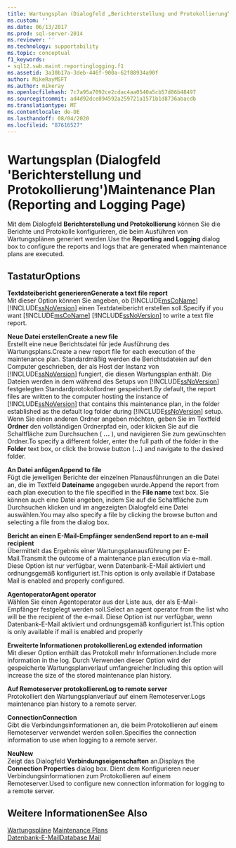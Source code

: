 ```yaml
---
title: Wartungsplan (Dialogfeld „Berichterstellung und Protokollierung“) | Microsoft-Dokumentation
ms.custom: ''
ms.date: 06/13/2017
ms.prod: sql-server-2014
ms.reviewer: ''
ms.technology: supportability
ms.topic: conceptual
f1_keywords:
- sql12.swb.maint.reportinglogging.f1
ms.assetid: 3a30b17a-3deb-446f-900a-62f88934a90f
author: MikeRayMSFT
ms.author: mikeray
ms.openlocfilehash: 7c7a95a7092ce2cdac4aa0540a5cb57d86b48497
ms.sourcegitcommit: ad4d92dce894592a259721a1571b1d8736abacdb
ms.translationtype: MT
ms.contentlocale: de-DE
ms.lasthandoff: 08/04/2020
ms.locfileid: "87616527"
---
```

# <a name="maintenance-plan-reporting-and-logging-page"></a><span data-ttu-id="196f2-102">Wartungsplan (Dialogfeld 'Berichterstellung und Protokollierung')</span><span class="sxs-lookup"><span data-stu-id="196f2-102">Maintenance Plan (Reporting and Logging Page)</span></span>
  <span data-ttu-id="196f2-103">Mit dem Dialogfeld **Berichterstellung und Protokollierung** können Sie die Berichte und Protokolle konfigurieren, die beim Ausführen von Wartungsplänen generiert werden.</span><span class="sxs-lookup"><span data-stu-id="196f2-103">Use the **Reporting and Logging** dialog box to configure the reports and logs that are generated when maintenance plans are executed.</span></span>  
  
## <a name="options"></a><span data-ttu-id="196f2-104">Tastatur</span><span class="sxs-lookup"><span data-stu-id="196f2-104">Options</span></span>  
 <span data-ttu-id="196f2-105">**Textdateibericht generieren**</span><span class="sxs-lookup"><span data-stu-id="196f2-105">**Generate a text file report**</span></span>  
 <span data-ttu-id="196f2-106">Mit dieser Option können Sie angeben, ob [!INCLUDE[msCoName](../../includes/msconame-md.md)] [!INCLUDE[ssNoVersion](../../includes/ssnoversion-md.md)] einen Textdateibericht erstellen soll.</span><span class="sxs-lookup"><span data-stu-id="196f2-106">Specify if you want [!INCLUDE[msCoName](../../includes/msconame-md.md)] [!INCLUDE[ssNoVersion](../../includes/ssnoversion-md.md)] to write a text file report.</span></span>  
  
 <span data-ttu-id="196f2-107">**Neue Datei erstellen**</span><span class="sxs-lookup"><span data-stu-id="196f2-107">**Create a new file**</span></span>  
 <span data-ttu-id="196f2-108">Erstellt eine neue Berichtsdatei für jede Ausführung des Wartungsplans.</span><span class="sxs-lookup"><span data-stu-id="196f2-108">Create a new report file for each execution of the maintenance plan.</span></span> <span data-ttu-id="196f2-109">Standardmäßig werden die Berichtsdateien auf den Computer geschrieben, der als Host der Instanz von [!INCLUDE[ssNoVersion](../../includes/ssnoversion-md.md)] fungiert, die diesen Wartungsplan enthält. Die Dateien werden in dem während des Setups von [!INCLUDE[ssNoVersion](../../includes/ssnoversion-md.md)] festgelegten Standardprotokollordner gespeichert.</span><span class="sxs-lookup"><span data-stu-id="196f2-109">By default, the report files are written to the computer hosting the instance of [!INCLUDE[ssNoVersion](../../includes/ssnoversion-md.md)] that contains this maintenance plan, in the folder established as the default log folder during [!INCLUDE[ssNoVersion](../../includes/ssnoversion-md.md)] setup.</span></span> <span data-ttu-id="196f2-110">Wenn Sie einen anderen Ordner angeben möchten, geben Sie im Textfeld **Ordner** den vollständigen Ordnerpfad ein, oder klicken Sie auf die Schaltfläche zum Durchsuchen ( **...** ), und navigieren Sie zum gewünschten Ordner.</span><span class="sxs-lookup"><span data-stu-id="196f2-110">To specify a different folder, enter the full path of the folder in the **Folder** text box, or click the browse button (**...**) and navigate to the desired folder.</span></span>  
  
 <span data-ttu-id="196f2-111">**An Datei anfügen**</span><span class="sxs-lookup"><span data-stu-id="196f2-111">**Append to file**</span></span>  
 <span data-ttu-id="196f2-112">Fügt die jeweiligen Berichte der einzelnen Planausführungen an die Datei an, die im Textfeld **Dateiname** angegeben wurde.</span><span class="sxs-lookup"><span data-stu-id="196f2-112">Append the report from each plan execution to the file specified in the **File name** text box.</span></span> <span data-ttu-id="196f2-113">Sie können auch eine Datei angeben, indem Sie auf die Schaltfläche zum Durchsuchen klicken und im angezeigten Dialogfeld eine Datei auswählen.</span><span class="sxs-lookup"><span data-stu-id="196f2-113">You may also specify a file by clicking the browse button and selecting a file from the dialog box.</span></span>  
  
 <span data-ttu-id="196f2-114">**Bericht an einen E-Mail-Empfänger senden**</span><span class="sxs-lookup"><span data-stu-id="196f2-114">**Send report to an e-mail recipient**</span></span>  
 <span data-ttu-id="196f2-115">Übermittelt das Ergebnis einer Wartungsplanausführung per E-Mail.</span><span class="sxs-lookup"><span data-stu-id="196f2-115">Transmit the outcome of a maintenance plan execution via e-mail.</span></span> <span data-ttu-id="196f2-116">Diese Option ist nur verfügbar, wenn Datenbank-E-Mail aktiviert und ordnungsgemäß konfiguriert ist.</span><span class="sxs-lookup"><span data-stu-id="196f2-116">This option is only available if Database Mail is enabled and properly configured.</span></span>  
  
 <span data-ttu-id="196f2-117">**Agentoperator**</span><span class="sxs-lookup"><span data-stu-id="196f2-117">**Agent operator**</span></span>  
 <span data-ttu-id="196f2-118">Wählen Sie einen Agentoperator aus der Liste aus, der als E-Mail-Empfänger festgelegt werden soll.</span><span class="sxs-lookup"><span data-stu-id="196f2-118">Select an agent operator from the list who will be the recipient of the e-mail.</span></span> <span data-ttu-id="196f2-119">Diese Option ist nur verfügbar, wenn Datenbank-E-Mail aktiviert und ordnungsgemäß konfiguriert ist.</span><span class="sxs-lookup"><span data-stu-id="196f2-119">This option is only available if mail is enabled and properly</span></span>  
  
 <span data-ttu-id="196f2-120">**Erweiterte Informationen protokollieren**</span><span class="sxs-lookup"><span data-stu-id="196f2-120">**Log extended information**</span></span>  
 <span data-ttu-id="196f2-121">Mit dieser Option enthält das Protokoll mehr Informationen.</span><span class="sxs-lookup"><span data-stu-id="196f2-121">Include more information in the log.</span></span> <span data-ttu-id="196f2-122">Durch Verwenden dieser Option wird der gespeicherte Wartungsplanverlauf umfangreicher.</span><span class="sxs-lookup"><span data-stu-id="196f2-122">Including this option will increase the size of the stored maintenance plan history.</span></span>  
  
 <span data-ttu-id="196f2-123">**Auf Remoteserver protokollieren**</span><span class="sxs-lookup"><span data-stu-id="196f2-123">**Log to remote server**</span></span>  
 <span data-ttu-id="196f2-124">Protokolliert den Wartungsplanverlauf auf einem Remoteserver.</span><span class="sxs-lookup"><span data-stu-id="196f2-124">Logs maintenance plan history to a remote server.</span></span>  
  
 <span data-ttu-id="196f2-125">**Connection**</span><span class="sxs-lookup"><span data-stu-id="196f2-125">**Connection**</span></span>  
 <span data-ttu-id="196f2-126">Gibt die Verbindungsinformationen an, die beim Protokollieren auf einem Remoteserver verwendet werden sollen.</span><span class="sxs-lookup"><span data-stu-id="196f2-126">Specifies the connection information to use when logging to a remote server.</span></span>  
  
 <span data-ttu-id="196f2-127">**Neu**</span><span class="sxs-lookup"><span data-stu-id="196f2-127">**New**</span></span>  
 <span data-ttu-id="196f2-128">Zeigt das Dialogfeld **Verbindungseigenschaften** an.</span><span class="sxs-lookup"><span data-stu-id="196f2-128">Displays the **Connection Properties** dialog box.</span></span> <span data-ttu-id="196f2-129">Dient dem Konfigurieren neuer Verbindungsinformationen zum Protokollieren auf einem Remoteserver.</span><span class="sxs-lookup"><span data-stu-id="196f2-129">Used to configure new connection information for logging to a remote server.</span></span>  
  
## <a name="see-also"></a><span data-ttu-id="196f2-130">Weitere Informationen</span><span class="sxs-lookup"><span data-stu-id="196f2-130">See Also</span></span>  
 <span data-ttu-id="196f2-131">[Wartungspläne](maintenance-plans.md) </span><span class="sxs-lookup"><span data-stu-id="196f2-131">[Maintenance Plans](maintenance-plans.md) </span></span>  
 [<span data-ttu-id="196f2-132">Datenbank-E-Mail</span><span class="sxs-lookup"><span data-stu-id="196f2-132">Database Mail</span></span>](../database-mail/database-mail.md)  
  
  
